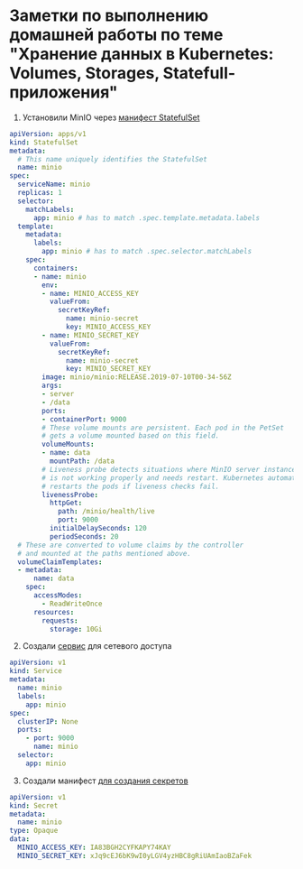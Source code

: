 # Заметки по выполнению домашней работы по теме "Хранение данных в Kubernetes: Volumes, Storages, Statefull-приложения"

1. Установили MinIO через [манифест StatefulSet](minio-statefulset.yaml)

~~~ yaml
apiVersion: apps/v1
kind: StatefulSet
metadata:
  # This name uniquely identifies the StatefulSet
  name: minio
spec:
  serviceName: minio
  replicas: 1
  selector:
    matchLabels:
      app: minio # has to match .spec.template.metadata.labels
  template:
    metadata:
      labels:
        app: minio # has to match .spec.selector.matchLabels
    spec:
      containers:
      - name: minio
        env:
        - name: MINIO_ACCESS_KEY
          valueFrom: 
            secretKeyRef:
              name: minio-secret
              key: MINIO_ACCESS_KEY
        - name: MINIO_SECRET_KEY
          valueFrom: 
            secretKeyRef:
              name: minio-secret
              key: MINIO_SECRET_KEY
        image: minio/minio:RELEASE.2019-07-10T00-34-56Z
        args:
        - server
        - /data 
        ports:
        - containerPort: 9000
        # These volume mounts are persistent. Each pod in the PetSet
        # gets a volume mounted based on this field.
        volumeMounts:
        - name: data
          mountPath: /data
        # Liveness probe detects situations where MinIO server instance
        # is not working properly and needs restart. Kubernetes automatically
        # restarts the pods if liveness checks fail.
        livenessProbe:
          httpGet:
            path: /minio/health/live
            port: 9000
          initialDelaySeconds: 120
          periodSeconds: 20
  # These are converted to volume claims by the controller
  # and mounted at the paths mentioned above. 
  volumeClaimTemplates:
  - metadata:
      name: data
    spec:
      accessModes:
        - ReadWriteOnce
      resources:
        requests:
          storage: 10Gi

~~~


2. Создали [сервис](minio-headless-service.yaml) для сетевого доступа 

~~~ yaml
apiVersion: v1
kind: Service
metadata:
  name: minio
  labels:
    app: minio
spec:
  clusterIP: None
  ports:
    - port: 9000
      name: minio
  selector:
    app: minio

~~~

3. Создали манифест [для создания секретов](minio-secrets.yaml)

~~~ yaml
apiVersion: v1
kind: Secret
metadata:
  name: minio
type: Opaque
data:
  MINIO_ACCESS_KEY: IA83BGH2CYFKAPY74KAY
  MINIO_SECRET_KEY: xJq9cEJ6bK9wI0yLGV4yzHBC8gRiUAmIaoBZaFek

~~~